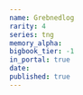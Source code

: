 ```yaml
---
name: Grebnedlog
rarity: 4
series: tng
memory_alpha:
bigbook_tier: -1
in_portal: true
date:
published: true
---
```




